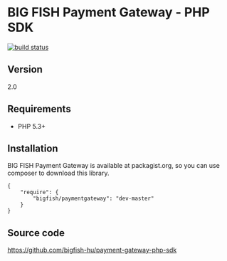 # BIG FISH Payment Gateway - PHP SDK

[![build status](http://ci.bigfish.hu/projects/60/status.png?ref=master)](http://ci.bigfish.hu/projects/60/status.png?ref=master)

## Version

2.0

## Requirements

 * PHP 5.3+

## Installation

BIG FISH Payment Gateway is available at packagist.org, so you can use composer to download this library.

```
{
    "require": {
        "bigfish/paymentgateway": "dev-master"
    }
}
```

## Source code

https://github.com/bigfish-hu/payment-gateway-php-sdk

